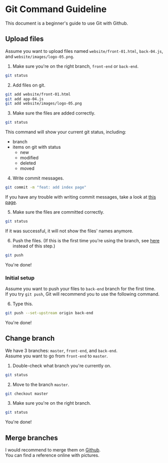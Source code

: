 # Git Command Guideline

This document is a beginner's guide to use Git with Github.

## Upload files

Assume you want to upload files named `website/front-01.html`, `back-04.js`, and `website/images/logo-05.png`.

1. Make sure you're on the right branch, `front-end` or `back-end`.

```bash
git status
```

2. Add files on git.

```bash
git add website/front-01.html
git add app-04.js
git add website/images/logo-05.png
```

3. Make sure the files are added correctly.

```bash
git status
```

This command will show your current git status, including:
- branch
- items on git with status
  - new
  - modified
  - deleted
  - moved

4. Write commit messages.

```bash
git commit -m "feat: add index page"
```

If you have any trouble with writing commit messages, take a look at [this page](https://seesparkbox.com/foundry/semantic_commit_messages).

5. Make sure the files are committed correctly.

```bash
git status
```

If it was successful, it will not show the files' names anymore.

6. Push the files. (If this is the first time you're using the branch, see [here](https://github.com/AmyHong0502/COMP2910-Group9/blob/back-end/git-command.md#initial-setup) instead of this step.)

```bash
git push
```

You're done!

### Initial setup

Assume you want to push your files to `back-end` branch for the first time.  
If you try `git push`, Git will recommend you to use the following command.

6. Type this. 

```bash
git push --set-upstream origin back-end
```

You're done!

## Change branch

We have 3 branches: `master`, `front-end`, and `back-end`.  
Assume you want to go from `front-end` to `master`.

1. Double-check what branch you're currently on.

```bash
git status
```

2. Move to the branch `master`.

```bash
git checkout master
```

3. Make sure you're on the right branch.

```bash
git status
```

You're done!

## Merge branches

I would recommend to merge them on [Github](https://github.com/).  
You can find a reference online with pictures. 

